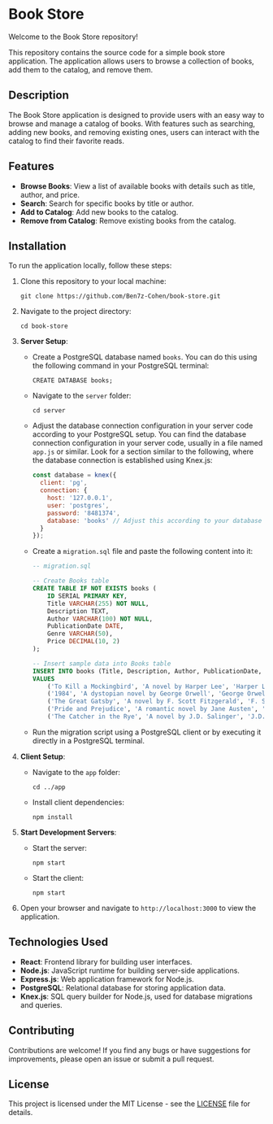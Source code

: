 # Book Store

Welcome to the Book Store repository!

This repository contains the source code for a simple book store application. The application allows users to browse a collection of books, add them to the catalog, and remove them.

## Description

The Book Store application is designed to provide users with an easy way to browse and manage a catalog of books. With features such as searching, adding new books, and removing existing ones, users can interact with the catalog to find their favorite reads.

## Features

- **Browse Books**: View a list of available books with details such as title, author, and price.
- **Search**: Search for specific books by title or author.
- **Add to Catalog**: Add new books to the catalog.
- **Remove from Catalog**: Remove existing books from the catalog.

## Installation

To run the application locally, follow these steps:

1. Clone this repository to your local machine:
    ```
    git clone https://github.com/Ben7z-Cohen/book-store.git
    ```

2. Navigate to the project directory:
    ```
    cd book-store
    ```

3. **Server Setup**:
    - Create a PostgreSQL database named `books`. You can do this using the following command in your PostgreSQL terminal:
        ```
        CREATE DATABASE books;
        ```
    - Navigate to the `server` folder:
        ```
        cd server
        ```
    - Adjust the database connection configuration in your server code according to your PostgreSQL setup. You can find the database connection configuration in your server code, usually in a file named `app.js` or similar. Look for a section similar to the following, where the database connection is established using Knex.js:
        ```javascript
        const database = knex({
          client: 'pg',
          connection: {
            host: '127.0.0.1',
            user: 'postgres',
            password: '8481374',
            database: 'books' // Adjust this according to your database name
          }
        });
        ```

    - Create a `migration.sql` file and paste the following content into it:
        ```sql
        -- migration.sql

        -- Create Books table
        CREATE TABLE IF NOT EXISTS books (
            ID SERIAL PRIMARY KEY,
            Title VARCHAR(255) NOT NULL,
            Description TEXT,
            Author VARCHAR(100) NOT NULL,
            PublicationDate DATE,
            Genre VARCHAR(50),
            Price DECIMAL(10, 2)
        );

        -- Insert sample data into Books table
        INSERT INTO books (Title, Description, Author, PublicationDate, Genre, Price)
        VALUES 
            ('To Kill a Mockingbird', 'A novel by Harper Lee', 'Harper Lee', '1960-07-11', 'Fiction', 12.99),
            ('1984', 'A dystopian novel by George Orwell', 'George Orwell', '1949-06-08', 'Science Fiction', 10.50),
            ('The Great Gatsby', 'A novel by F. Scott Fitzgerald', 'F. Scott Fitzgerald', '1925-04-10', 'Fiction', 9.99),
            ('Pride and Prejudice', 'A romantic novel by Jane Austen', 'Jane Austen', '1813-01-28', 'Romance', 8.75),
            ('The Catcher in the Rye', 'A novel by J.D. Salinger', 'J.D. Salinger', '1951-07-16', 'Fiction', 11.25);
        ```
    - Run the migration script using a PostgreSQL client or by executing it directly in a PostgreSQL terminal.

4. **Client Setup**:
    - Navigate to the `app` folder:
        ```
        cd ../app
        ```
    - Install client dependencies:
        ```
        npm install
        ```

5. **Start Development Servers**:
    - Start the server:
        ```
        npm start
        ```
    - Start the client:
        ```
        npm start
        ```

6. Open your browser and navigate to `http://localhost:3000` to view the application.

## Technologies Used

- **React**: Frontend library for building user interfaces.
- **Node.js**: JavaScript runtime for building server-side applications.
- **Express.js**: Web application framework for Node.js.
- **PostgreSQL**: Relational database for storing application data.
- **Knex.js**: SQL query builder for Node.js, used for database migrations and queries.

## Contributing

Contributions are welcome! If you find any bugs or have suggestions for improvements, please open an issue or submit a pull request.

## License

This project is licensed under the MIT License - see the [LICENSE](LICENSE) file for details.
